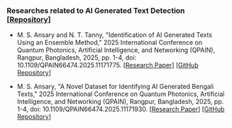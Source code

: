 ### Researches related to AI Generated Text Detection [[Repository](https://github.com/MdSiamAnsary/ClassificationTasks/tree/main/AI%20Generated%20Text%20Detection/)]
- M. S. Ansary and N. T. Tanny, "Identification of AI Generated Texts Using an Ensemble Method," 2025 International Conference on Quantum Photonics, Artificial Intelligence, and Networking (QPAIN), Rangpur, Bangladesh, 2025, pp. 1-4, doi: 10.1109/QPAIN66474.2025.11171775.
[[Research Paper](https://ieeexplore.ieee.org/document/11171775)]
[[GitHub Repository](https://github.com/MdSiamAnsary/ClassificationTasks/tree/main/AI%20Generated%20Text%20Detection/Identification%20of%20AI%20Generated%20Texts%20using%20an%20Ensemble%20Method)]

- M. S. Ansary, "A Novel Dataset for Identifying AI Generated Bengali Texts," 2025 International Conference on Quantum Photonics, Artificial Intelligence, and Networking (QPAIN), Rangpur, Bangladesh, 2025, pp. 1-4, doi: 10.1109/QPAIN66474.2025.11171930.
[[Research Paper](https://ieeexplore.ieee.org/document/11171930)]
[[GitHub Repository](https://github.com/MdSiamAnsary/ClassificationTasks/tree/main/AI%20Generated%20Text%20Detection/A%20Novel%20Dataset%20for%20Identifying%20AI%20Generated%20Bengali%20Texts)]
 
